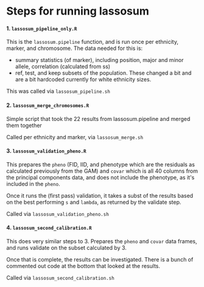 # Steps for running lassosum

#### 1. `lassosum_pipeline_only.R` 
This is the `lassosum.pipeline` function, and is run once per ethnicity, marker, and chromosome.  The data needed for this is:
* summary statistics (of marker), including position, major and minor allele, correlation (calculated from ss)
* ref, test, and keep subsets of the population.  These changed a bit and are a bit hardcoded currently for white ethnicity sizes.

This was called via `lassosum_pipeline.sh`

#### 2. `lassosum_merge_chromosomes.R`

Simple script that took the 22 results from lassosum.pipeline and merged them together

Called per ethnicity and marker, via `lassosum_merge.sh`

#### 3. `lassosum_validation_pheno.R`

This prepares the `pheno` (FID, IID, and phenotype which are the residuals as calculated previously from the GAM) and `covar` which is all 40 columns from the principal components data, and does not include the phenotype, as it's included in the `pheno`.

Once it runs the (first pass) validation, it takes a subst of the results based on the best performing `s` and `lambda`, as returned by the validate step.

Called via `lassosum_validation_pheno.sh`

#### 4. `lassosum_second_calibration.R`

This does very similar steps to 3.  Prepares the `pheno` and `covar` data frames, and runs validate on the subset calculated by 3.

Once that is complete, the results can be investigated.  There is a bunch of commented out code at the bottom that looked at the results.

Called via `lassosum_second_calibration.sh`

